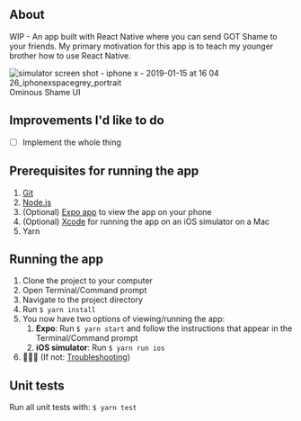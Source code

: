 ## About
  WIP - An app built with React Native where you can send GOT Shame to your friends.
My primary motivation for this app is to teach my younger brother how to use React Native.

![simulator screen shot - iphone x - 2019-01-15 at 16 04 26_iphonexspacegrey_portrait](https://user-images.githubusercontent.com/6841437/51200009-31e7c000-18f0-11e9-8c86-a63ce1a2d406.png)
Ominous Shame UI

## Improvements I'd like to do
- [ ] Implement the whole thing

## Prerequisites for running the app
  1. [Git](https://git-scm.com/downloads)
  2. [Node.js](https://nodejs.org/)
  3. (Optional) [Expo app](https://expo.io) to view the app on your phone
  4. (Optional) [Xcode](https://itunes.apple.com/en/app/xcode/id497799835?mt=12#) for running the app on an iOS simulator on a Mac
 5. Yarn

## Running the app
  1. Clone the project to your computer
  2. Open Terminal/Command prompt
  3. Navigate to the project directory
  4. Run `$ yarn install`
  5. You now have two options of viewing/running the app:
     1. **Expo**: Run `$ yarn start` and follow the instructions that appear in the Terminal/Command prompt
     2. **iOS simulator**: Run `$ yarn run ios`
  6. 🎉🎉🎉 (If not: [Troubleshooting](https://github.com/react-community/create-react-native-app/blob/master/react-native-scripts/template/README.md#troubleshooting))

## Unit tests
  Run all unit tests with:
  `$ yarn test`
